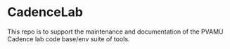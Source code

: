 # CadenceLab
This repo is to support the maintenance and documentation of the PVAMU Cadence lab code base/env suite of tools. 
